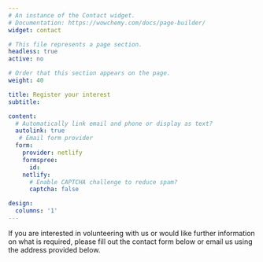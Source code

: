 ```yaml
---
# An instance of the Contact widget.
# Documentation: https://wowchemy.com/docs/page-builder/
widget: contact

# This file represents a page section.
headless: true
active: no

# Order that this section appears on the page.
weight: 40

title: Register your interest
subtitle:

content:
  # Automatically link email and phone or display as text?
  autolink: true
   # Email form provider
  form:
    provider: netlify
    formspree:
      id:
    netlify:
      # Enable CAPTCHA challenge to reduce spam?
      captcha: false

design:
  columns: '1'
---
```


If you are interested in volunteering with us or would like further information on what is required, please fill out the contact form below or email us using the address provided below.
